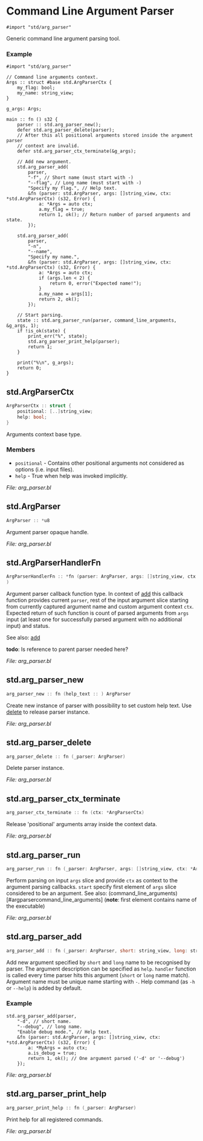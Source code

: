 # Command Line Argument Parser

`#import "std/arg_parser"`

Generic command line argument parsing tool.

### Example

```
#import "std/arg_parser"

// Command line arguments context.
Args :: struct #base std.ArgParserCtx {
    my_flag: bool;
    my_name: string_view;
}

g_args: Args;

main :: fn () s32 {
    parser :: std.arg_parser_new();
    defer std.arg_parser_delete(parser);
    // After this all positional arguments stored inside the argument parser
    // context are invalid.
    defer std.arg_parser_ctx_terminate(&g_args);

    // Add new argument.
    std.arg_parser_add(
        parser, 
        "-f", // Short name (must start with -)
        "--flag", // Long name (must start with -)
        "Specify my flag.", // Help text.
        &fn (parser: std.ArgParser, args: []string_view, ctx: *std.ArgParserCtx) (s32, Error) {
            a: *Args = auto ctx;
            a.my_flag = true;
            return 1, ok(); // Return number of parsed arguments and state.
        });

    std.arg_parser_add(
        parser,
        "-n",
        "--name",
        "Specify my name.",
        &fn (parser: std.ArgParser, args: []string_view, ctx: *std.ArgParserCtx) (s32, Error) {
            a: *Args = auto ctx;
            if (args.len < 2) {
                return 0, error("Expected name!");
            }
            a.my_name = args[1];
            return 2, ok();
        });

    // Start parsing.
    state :: std.arg_parser_run(parser, command_line_arguments, &g_args, 1);
    if !is_ok(state) {
        print_err("%", state);
        std.arg_parser_print_help(parser);
        return 1;
    }

    print("%\n", g_args);
    return 0;
}
```

## std.ArgParserCtx

```c
ArgParserCtx :: struct {
    positional: [..]string_view;
    help: bool;
}
```

Arguments context base type.


### Members
* `positional` - Contains other positional arguments not considered as options (i.e. input files).
* `help` - True when help was invoked implicitly.


*File: arg_parser.bl*


## std.ArgParser

```c
ArgParser :: *u8
```

Argument parser opaque handle.



*File: arg_parser.bl*


## std.ArgParserHandlerFn

```c
ArgParserHandlerFn :: *fn (parser: ArgParser, args: []string_view, ctx: *ArgParserCtx) (_0: s32, _1: Error
)
```

Argument parser callback function type. In context of [add](#argparseradd) this callback 
function provides current `parser`, rest of the input argument slice starting from currently 
captured argument name and custom argument context `ctx`. Expected return of such function is 
count of parsed arguments from `args` input (at least one for successfully parsed argument with 
no additional input) and status.

See also: [add](#argparseradd)

**todo**: Is reference to parent parser needed here?




*File: arg_parser.bl*


## std.arg_parser_new

```c
arg_parser_new :: fn (help_text :: ) ArgParser
```

Create new instance of parser with possibility to set custom help text. Use 
[delete](#argparserdelete) to release parser instance.




*File: arg_parser.bl*


## std.arg_parser_delete

```c
arg_parser_delete :: fn (_parser: ArgParser) 
```

Delete parser instance.



*File: arg_parser.bl*


## std.arg_parser_ctx_terminate

```c
arg_parser_ctx_terminate :: fn (ctx: *ArgParserCtx) 
```

Release 'positional' arguments array inside the context data. 



*File: arg_parser.bl*


## std.arg_parser_run

```c
arg_parser_run :: fn (_parser: ArgParser, args: []string_view, ctx: *ArgParserCtx, start :: 0) Error
```

Perform parsing on input `args` slice and provide `ctx` as context to the argument parsing
callbacks. `start` specify first element of `args` slice considered to be an argument.
See also: (command_line_arguments)[#argparsercommand_line_arguments] 
(**note**: first element contains name of the executable)




*File: arg_parser.bl*


## std.arg_parser_add

```c
arg_parser_add :: fn (_parser: ArgParser, short: string_view, long: string_view, help: string_view, handler: ArgParserHandlerFn) 
```

Add new argument specified by `short` and `long` name to be recognised by parser. The argument 
description can be specified as `help`. `handler` function is called every time parser hits 
this argument (`short` or `long` name match). Argument name must be unique name starting with 
`-`. Help command (as `-h` or `--help`) is added by default.

### Example

```
std.arg_parser_add(parser,
    "-d", // short name.
    "--debug", // long name.
    "Enable debug mode.", // Help text.
    &fn (parser: std.ArgParser, args: []string_view, ctx: *std.ArgParserCtx) (s32, Error) {
        a: *MyArgs = auto ctx;
        a.is_debug = true;
        return 1, ok(); // One argument parsed ('-d' or '--debug') 
    });
```




*File: arg_parser.bl*


## std.arg_parser_print_help

```c
arg_parser_print_help :: fn (_parser: ArgParser) 
```

Print help for all registered commands.



*File: arg_parser.bl*


